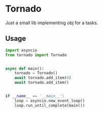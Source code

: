 # Tornado
Just a small lib implementing obj for a tasks.

## Usage
```python
import asyncio
from tornado import Tornado


async def main():
    tornado = Tornado()
    await tornado.add_item(0)
    await tornado.add_item()


if __name__ == '__main__':
    loop = asyncio.new_event_loop()
    loop.run_until_complete(main())
```
